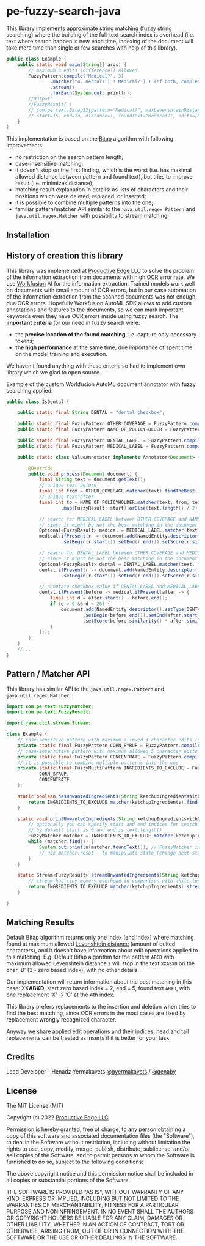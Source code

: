 # pe-fuzzy-search-java

This library implements approximate string matching (fuzzy string searching)
where the building of the full-text search index is overhead (i.e. text where search happen is new each
time, indexing of the document will take more time than single or few searches with help of this library).

```java
public class Example {
    public static void main(String[] args) {
        // maximum 3 edits (differences) allowed
        FuzzyPattern.compile("Medical?", 3)
                .matcher("4. Dental? [ ! Medicai? ] I (!f both, complete 3-11 for dental oniy.i")
                .stream()
                .forEach(System.out::println);
        //Output:
        //FuzzyResult{ \
        // com.pe.text.Bitap32{pattern="Medical?", maxLevenshteinDistance=3, caseInsensitive=false}, \
        // start=15, end=23, distance=1, foundText="Medicai?", edits=[REPLACEMENT]}
    }
}
```

This implementation is based on the [Bitap](https://en.wikipedia.org/wiki/Bitap_algorithm) algorithm with following
improvements:

* no restriction on the search pattern length;
* case-insensitive matching;
* it doesn't stop on the first finding, which is the worst (i.e. has maximal allowed distance between pattern and found
  text), but tries to improve result (i.e. minimizes distance);
* matching result explanation in details: as lists of characters and their positions which were deleted, replaced,
  or inserted;
* it is possible to combine multiple patterns into the one;
* familiar pattern/matcher API similar to the `java.util.regex.Pattern` and `java.util.regex.Matcher`
  with possibility to stream matching;

## Installation

## History of creation this library

This library was implemented at [Productive Edge LLC](https://www.productiveedge.com/)
to solve the problem of the information extraction from documents with
high [OCR](https://en.wikipedia.org/wiki/Optical_character_recognition) error rate.
We use [Workfusion](https://www.workfusion.com/) AI for the information extraction. Trained models work well on
documents
with small amount of OCR errors, but in our case automation of the information extraction from the scanned documents was
not enough,
due OCR errors. Hopefully Workfusion AutoML SDK allows to add custom annotations and features to the documents,
so we can mark important keywords even they have OCR errors inside using fuzzy search.
The **important criteria** for our need in fuzzy search were:

* the **precise location of the found matching**, i.e. capture only necessary tokens;
* **the high performance** at the same time,
  due importance of spent time on the model training and execution.

We haven't found anything with these criteria so had to implement own library which we glad to open source.

Example of the custom Workfusion AutoML document annotator with fuzzy searching applied:

```java
public class IsDental {

    public static final String DENTAL = "dental_checkbox";

    public static final FuzzyPattern OTHER_COVERAGE = FuzzyPattern.compile("OTHER COVERAGE", 6);
    public static final FuzzyPattern NAME_OF_POLICYHOLDER = FuzzyPattern.compile("5. Name of Policyholder/Subscriber in #4 (Last, First, Middle Initial Suffix)", 30);

    public static final FuzzyPattern DENTAL_LABEL = FuzzyPattern.compile("4. Dental?", 4);
    public static final FuzzyPattern MEDICAL_LABEL = FuzzyPattern.compile("Medical?", 4);

    public static class ValueAnnotator implements Annotator<Document> {

        @Override
        public void process(Document document) {
            final String text = document.getText();
            // unique text before
            final int from = OTHER_COVERAGE.matcher(text).findTheBest().map(FuzzyResult::end).orElse(0);
            // unique text after 
            final int to = NAME_OF_POLICYHOLDER.matcher(text, from, text.length() >>> 1).findTheBest()
                    .map(FuzzyResult::start).orElse(text.length() / 2); // 1st half of document

            // search for MEDICAL_LABEL between OTHER_COVERAGE and NAME_OF_POLICYHOLDER, 
            // since it might be not the best matching in the document due OCR errors   
            Optional<FuzzyResult> medical = MEDICAL_LABEL.matcher(text, from, to).findTheBest();
            medical.ifPresent(r -> document.add(NamedEntity.descriptor().setType(r.pattern().text().toString())
                    .setBegin(r.start()).setEnd(r.end()).setScore(r.similarity())));

            // search for DENTAL_LABEL between OTHER_COVERAGE and MEDICAL_LABEL, 
            // since it might be not the best matching in the document due OCR errors   
            Optional<FuzzyResult> dental = DENTAL_LABEL.matcher(text, from, medical.map(FuzzyResult::start).orElse(to)).findTheBest();
            dental.ifPresent(r -> document.add(NamedEntity.descriptor().setType(r.pattern().text().toString())
                    .setBegin(r.start()).setEnd(r.end()).setScore(r.similarity())));

            // annotate checkbox value if DENTAL_LABEL and MEDICAL_LABEL where found
            dental.ifPresent(before -> medical.ifPresent(after -> {
                final int d = after.start() - before.end();
                if (d > 0 && d < 20) {
                    document.add(NamedEntity.descriptor().setType(DENTAL)
                            .setBegin(before.end()).setEnd(after.start())
                            .setScore(before.similarity() * after.similarity()));
                }
            }));
        }
    }
    //...
}
```

## Pattern / Matcher API

This library has similar API to the `java.util.regex.Pattern` and `java.util.regex.Matcher`:

```java
import com.pe.text.FuzzyMatcher;
import com.pe.text.FuzzyResult;

import java.util.stream.Stream;

class Example {
    // case-sensitive pattern with maximum allowed 3 character edits (insertion / deletion / replacement)
    private static final FuzzyPattern CORN_SYRUP = FuzzyPattern.compile("Corn Syrup", 3);
    // case-insensitive pattern with maximum allowed 5 character edits
    private static final FuzzyPattern CONCENTRATE = FuzzyPattern.compile("Tomato Concentrate", 5, true);
    // it is possible to combine multiple patterns into the one
    private static final FuzzyMultiPattern INGREDIENTS_TO_EXCLUDE = FuzzyMultiPattern.combine(
            CORN_SYRUP,
            CONCENTRATE
    );

    static boolean hasUnwantedIngredients(String ketchupIngredientsWithOcrErrors) {
        return INGREDIENTS_TO_EXCLUDE.matcher(ketchupIngredients).find();
    }

    static void printUnwantedIngredients(String ketchupIngredientsWithOcrErrors) {
        // optionally you can specify start and end indices for search
        // by default start is 0 and end is text.length()
        FuzzyMatcher matcher = INGREDIENTS_TO_EXCLUDE.matcher(ketchupIngredients);
        while (matcher.find()) {
            System.out.println(matcher.foundText()); // FuzzyMatcher implements FuzzyResult
            // use matcher.reset - to manipulate state (change next start, end, or maximum allowed distance
        }
    }

    static Stream<FuzzyResult> streamUnwantedIngredients(String ketchupIngredientsWithOcrErrors) {
        // stream has tiny memory overhead in comparison with while loop over matcher.find()
        return INGREDIENTS_TO_EXCLUDE.matcher(ketchupIngredients).stream();
    }

}
```

## Matching Results

Default Bitap algorithm returns only one index (end index) where matching found at maximum allowed [Levenshtein
distance](https://en.wikipedia.org/wiki/Levenshtein_distance)
(amount of edited characters),
and it doesn't have information about edit operations applied to this matching.
E.g. Default Bitap algorithm for the pattern `ABCD` with maximum allowed Levenshtein distance `2`
will stop in the text `XXABXD` on the char 'B' (3 - zero based index), with no other details.

Our implementation will return information about the best matching in this case:
XX**ABXD**, start zero based index = 2, end = 5, found text `ABXD`, with one replacement 'X' -> 'C' at the 4th index.

This library prefers replacements to the insertion and deletion when tries to find the best matching,
since OCR errors in the most cases are fixed by replacement wrongly recognized character.

Anyway we share applied edit operations and their indices, head and tail replacements
can be treated as inserts if it is better for your task.

## Credits

Lead Developer - Henadz
Yermakavets [@gyermakavets](https://github.com/gyermakavets) / [@genaby](https://github.com/genaby)

## License

The MIT License (MIT)

Copyright (c) 2022 [Productive Edge LLC](https://www.productiveedge.com/)

Permission is hereby granted, free of charge, to any person obtaining a copy of this software and associated
documentation files (the "Software"), to deal in the Software without restriction, including without limitation
the rights to use, copy, modify, merge, publish, distribute, sublicense, and/or sell copies of the Software,
and to permit persons to whom the Software is furnished to do so, subject to the following conditions:

The above copyright notice and this permission notice shall be included in all copies or substantial portions of the
Software.

THE SOFTWARE IS PROVIDED "AS IS", WITHOUT WARRANTY OF ANY KIND, EXPRESS OR IMPLIED, INCLUDING BUT NOT LIMITED
TO THE WARRANTIES OF MERCHANTABILITY, FITNESS FOR A PARTICULAR PURPOSE AND NONINFRINGEMENT. IN NO EVENT SHALL THE
AUTHORS
OR COPYRIGHT HOLDERS BE LIABLE FOR ANY CLAIM, DAMAGES OR OTHER LIABILITY, WHETHER IN AN ACTION OF CONTRACT,
TORT OR OTHERWISE, ARISING FROM, OUT OF OR IN CONNECTION WITH THE SOFTWARE OR THE USE OR OTHER DEALINGS IN THE SOFTWARE.